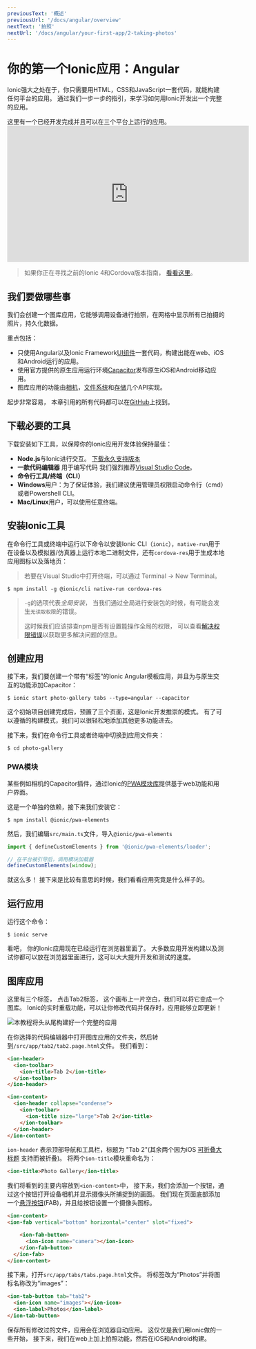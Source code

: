 ```yaml
---
previousText: '概述'
previousUrl: '/docs/angular/overview'
nextText: '拍照'
nextUrl: '/docs/angular/your-first-app/2-taking-photos'
---
```


# 你的第一个Ionic应用：Angular

Ionic强大之处在于，你只需要用HTML，CSS和JavaScript一套代码，就能构建任何平台的应用。 通过我们一步一步的指引，来学习如何用Ionic开发出一个完整的应用。

这里有一个已经开发完成并且可以在三个平台上运行的应用。 <iframe width="560" height="315" src="https://www.youtube.com/embed/0ASQ13Y1Rk4" frameborder="0" allow="accelerometer; autoplay; encrypted-media; gyroscope; picture-in-picture" allowfullscreen mark="crwd-mark"></iframe> 

> 如果你正在寻找之前的Ionic 4和Cordova版本指南， [看看这里](/docs/developer-resources/guides/first-app-v4/intro)。

## 我们要做哪些事

我们会创建一个图库应用，它能够调用设备进行拍照，在网格中显示所有已拍摄的照片，持久化数据。

重点包括：

* 只使用Angular以及Ionic Framework[UI组件](https://ionicframework.com/docs/components)一套代码，构建出能在web、iOS和Android运行的应用。
* 使用官方提供的原生应用运行环境[Capacitor](https://capacitor.ionicframework.com)发布原生iOS和Android移动应用。
* 图库应用的功能由[相机](https://capacitor.ionicframework.com/docs/apis/camera)，[文件系统](https://capacitor.ionicframework.com/docs/apis/filesystem)和[存储](https://capacitor.ionicframework.com/docs/apis/storage)几个API实现。

起步非常容易， 本章引用的所有代码都可以在[GitHub](https://github.com/ionic-team/photo-gallery-capacitor-ng)上找到。

## 下载必要的工具

下载安装如下工具，以保障你的Ionic应用开发体验保持最佳：

* **Node.js**与Ionic进行交互。 [下载永久支持版本](https://nodejs.org/en/)
* **一款代码编辑器** 用于编写代码 我们强烈推荐[Visual Studio Code](https://code.visualstudio.com/)。
* **命令行工具/终端（CLI）** 
 * **Windows**用户：为了保证体验，我们建议使用管理员权限启动命令行（cmd）或者Powershell CLI。
 * **Mac/Linux**用户，可以使用任意终端。

## 安装Ionic工具

在命令行工具或终端中运行以下命令以安装Ionic CLI（`ionic`），`native-run`用于在设备以及模拟器/仿真器上运行本地二进制文件，还有`cordova-res`用于生成本地应用图标以及落地页：

> 若要在Visual Studio中打开终端，可以通过 Terminal -> New Terminal。

```shell
$ npm install -g @ionic/cli native-run cordova-res
```

> `-g`的选项代表*全局安装*， 当我们通过全局进行安装包的时候，有可能会发生`无读取权限`的错误。
> 
> 这时候我们应该排查npm是否有设置能操作全局的权限， 可以查看[解决权限错误](/docs/developing/tips#resolving-permission-errors)以获取更多解决问题的信息。

## 创建应用

接下来，我们要创建一个带有“标签”的Ionic Angular模板应用，并且为与原生交互的功能添加Capacitor：

```shell
$ ionic start photo-gallery tabs --type=angular --capacitor
```

这个初始项目创建完成后，预置了三个页面，这是Ionic开发推崇的模式。 有了可以遵循的构建模式，我们可以很轻松地添加其他更多功能进去。

接下来，我们在命令行工具或者终端中切换到应用文件夹：

```shell
$ cd photo-gallery
```

### PWA模块

某些例如相机的Capacitor插件，通过Ionic的[PWA模块库](https://github.com/ionic-team/ionic-pwa-elements)提供基于web功能和用户界面。

这是一个单独的依赖，接下来我们安装它：

```shell
$ npm install @ionic/pwa-elements
```

然后，我们编辑`src/main.ts`文件，导入`@ionic/pwa-elements`

```typescript
import { defineCustomElements } from '@ionic/pwa-elements/loader';

// 在平台被引导后，调用模块加载器
defineCustomElements(window);
```

就这么多！ 接下来是比较有意思的时候，我们看看应用究竟是什么样子的。

## 运行应用

运行这个命令：

```shell
$ ionic serve
```

看吧， 你的Ionic应用现在已经运行在浏览器里面了。 大多数应用开发构建以及测试你都可以放在浏览器里面进行，这可以大大提升开发和测试的速度。

## 图库应用

这里有三个标签， 点击Tab2标签， 这个画布上一片空白，我们可以将它变成一个图库。 Ionic的实时重载功能，可以让你修改代码并保存时，应用能够立即更新！

![本教程将头从尾构建好一个完整的应用](/docs/assets/img/guides/first-app-cap-ng/email-photogallery.gif)

在你选择的代码编辑器中打开图库应用的文件夹，然后转到`/src/app/tab2/tab2.page.html`文件。 我们看到：

```html
<ion-header>
  <ion-toolbar>
    <ion-title>Tab 2</ion-title>
  </ion-toolbar>
</ion-header>

<ion-content>
  <ion-header collapse="condense">
    <ion-toolbar>
      <ion-title size="large">Tab 2</ion-title>
    </ion-toolbar>
  </ion-header>
</ion-content>
```

`ion-header` 表示顶部导航和工具栏，标题为 "Tab 2"(其余两个因为iOS [可折叠大标题](https://ionicframework.com/docs/api/title#collapsible-large-titles) 支持而被折叠)。 将两个`ion-title`模块重命名为：

```html
<ion-title>Photo Gallery</ion-title>
```

我们将看到的主要内容放到`<ion-content>`中， 接下来，我们会添加一个按钮，通过这个按钮打开设备相机并显示摄像头所捕捉到的画面。 我们现在页面底部添加一个[悬浮按钮](https://ionicframework.com/docs/api/fab)(FAB)，并且给按钮设置一个摄像头图标。

```html
<ion-content>
<ion-fab vertical="bottom" horizontal="center" slot="fixed">

    <ion-fab-button>
      <ion-icon name="camera"></ion-icon>
    </ion-fab-button>
  </ion-fab>
</ion-content>
```

接下来，打开`src/app/tabs/tabs.page.html`文件。 将标签改为“Photos”并将图标名称改为“images”：

```html
<ion-tab-button tab="tab2">
  <ion-icon name="images"></ion-icon>
  <ion-label>Photos</ion-label>
</ion-tab-button>
```

保存所有修改过的文件，应用会在浏览器自动应用。 这仅仅是我们用Ionic做的一些开始， 接下来，我们在web上加上拍照功能，然后在iOS和Android构建。